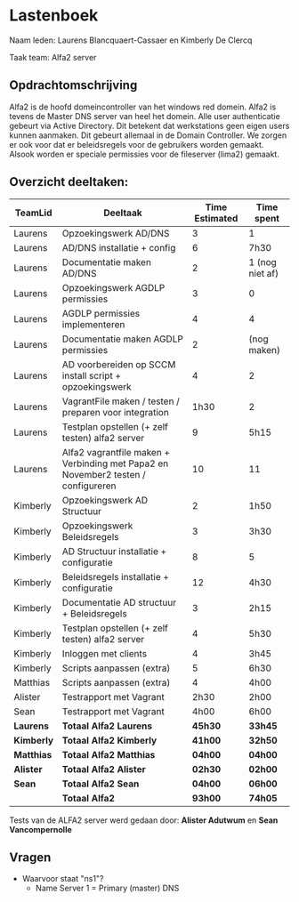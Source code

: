 # Lastenboek

Naam leden: Laurens Blancquaert-Cassaer en Kimberly De Clercq

Taak team: Alfa2 server

## Opdrachtomschrijving
Alfa2 is de hoofd domeincontroller van het windows red domein. Alfa2 is tevens de Master DNS server van heel het domein.
Alle user authenticatie gebeurt via Active Directory. Dit betekent dat werkstations geen eigen users kunnen aanmaken. Dit gebeurt allemaal in de Domain Controller. We zorgen er ook voor dat er beleidsregels voor de gebruikers worden gemaakt. Alsook worden er speciale permissies voor de fileserver (lima2) gemaakt.

## Overzicht deeltaken:
| TeamLid                     | Deeltaak          | Time Estimated | Time spent  |
| --------------              | --------------    | -------------- | --------------|
| Laurens | Opzoekingswerk AD/DNS   | 3        |      1         |
| Laurens | AD/DNS installatie + config   |  6 |      7h30      |
| Laurens | Documentatie maken AD/DNS  |  2   |         1 (nog niet af)      |
| Laurens | Opzoekingswerk AGDLP permissies | 3 |      0        |
| Laurens | AGDLP permissies implementeren  | 4 |      4        |
| Laurens | Documentatie maken AGDLP permissies | 2 |   (nog maken)     |
| Laurens | AD voorbereiden op SCCM install script + opzoekingswerk | 4 |    2      |
| Laurens | VagrantFile maken / testen / preparen voor integration | 1h30 |   2      |
| Laurens | Testplan opstellen (+ zelf testen) alfa2 server | 9 |  5h15 |
| Laurens | Alfa2 vagrantfile maken + Verbinding met Papa2 en November2 testen / configureren| 10 | 11 | 
| Kimberly| Opzoekingswerk AD Structuur | 2  | 1h50   |
| Kimberly| Opzoekingswerk Beleidsregels | 3 | 3h30   |
| Kimberly| AD Structuur installatie + configuratie | 8 |  5 |
| Kimberly| Beleidsregels installatie + configuratie | 12 |  4h30  |
| Kimberly| Documentatie AD structuur + Beleidsregels | 3 |  2h15   |
| Kimberly| Testplan opstellen (+ zelf testen) alfa2 server | 4  | 5h30  |
| Kimberly| Inloggen met clients | 4  | 3h45  |
| Kimberly| Scripts aanpassen (extra) | 5 |  6h30    |
| Matthias| Scripts aanpassen (extra) | 4 |  4h00    |
| Alister| Testrapport met Vagrant | 2h30 |  2h00    |
| Sean| Testrapport met Vagrant | 4h00 |  6h00    |
| **Laurens**|  **Totaal Alfa2 Laurens**    | **45h30** |  **33h45**    |
| **Kimberly**|  **Totaal Alfa2 Kimberly**    | **41h00** |  **32h50**   |
| **Matthias**|  **Totaal Alfa2 Matthias**    | **04h00** |  **04h00**   |
| **Alister**|  **Totaal Alfa2 Alister**    | **02h30** |  **02h00**   |
| **Sean**|  **Totaal Alfa2 Sean**    | **04h00** |  **06h00**   |
| | **Totaal Alfa2**     | **93h00** |  **74h05**   |

Tests van de ALFA2 server werd gedaan door: **Alister Adutwum** en **Sean Vancompernolle**

## Vragen
- Waarvoor staat "ns1"?
    - Name Server 1 = Primary (master) DNS  
